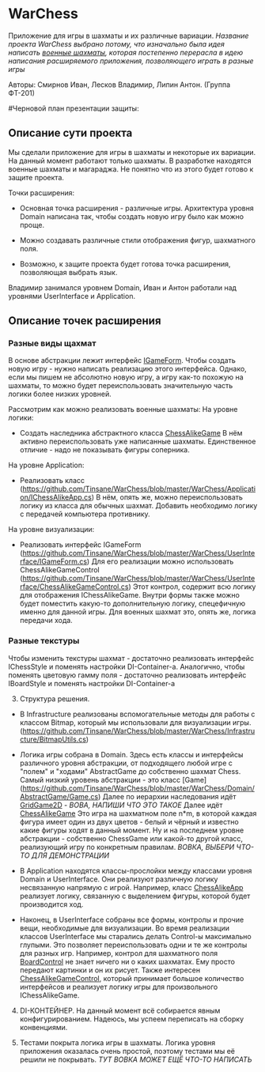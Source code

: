 # WarChess
Приложение для игры в шахматы и их различные вариации.
_Название проекта WarChess выбрано потому, что изначально была идея написать [военные шахматы](https://ru.wikipedia.org/wiki/%D0%91%D0%BE%D0%B5%D0%B2%D1%8B%D0%B5_%D1%88%D0%B0%D1%85%D0%BC%D0%B0%D1%82%D1%8B), которая постепенно перерасла в идею написания расширяемого приложения, позволяющего играть в разные игры_

Авторы: Смирнов Иван, Лесков Владимир, Липин Антон. (Группа ФТ-201)

#Черновой план презентации защиты:

## Описание сути проекта
Мы сделали приложение для игры в шахматы и некоторые их вариации.
На данный момент работают только шахматы.
В разработке находятся военные шахматы и магараджа.
Не понятно что из этого будет готово к защите проекта.

Точки расширения:
- Основная точка расширения - различные игры.
Архитектура уровня Domain написана так, чтобы создать новую игру было как можно проще.

- Можно создавать различные стили отображения фигур, шахматного поля.

- Возможно, к защите проекта будет готова точка расширения, позволяющая выбрать язык.

Владимир занимался уровнем Domain, Иван и Антон работали над уровнями UserInterface и Application.

## Описание точек расширения
### Разные виды щахмат
В основе абстракции лежит интерфейс [IGameForm](https://github.com/Tinsane/WarChess/blob/master/WarChess/UserInterface/IGameForm.cs).
Чтобы создать новую игру - нужно написать реализацию этого интерфейса.
Однако, если мы пишем не абсолютно новую игру, а игру как-то похожую на шахматы, то можно будет переиспользовать значительную часть логики более низких уровней.

Рассмотрим как можно реализовать военные шахматы:
На уровне логики:
- Создать наследника абстрактного класса [ChessAlikeGame](https://github.com/Tinsane/WarChess/blob/master/WarChess/Domain/ChessAlike/ChessAlikeGame.cs)
  В нём активно переиспользовать уже написанные шахматы.
  Единственное отличие - надо не показывать фигуры соперника.

На уровне Application:
- Реализовать класс
 (https://github.com/Tinsane/WarChess/blob/master/WarChess/Application/IChessAlikeApp.cs)
  В нём, опять же, можно переиспользовать логику из класса для обычных шахмат.
  Добавить необходимо логику с передачей компьютера противнику.

На уровне визуализации:
- Реализовать интерфейс IGameForm
  (https://github.com/Tinsane/WarChess/blob/master/WarChess/UserInterface/IGameForm.cs)
  Для его реализации можно использовать ChessAlikeGameControl
  (https://github.com/Tinsane/WarChess/blob/master/WarChess/UserInterface/ChessAlikeGameControl.cs)
  Этот контрол, содержит всю логику для отображения IChessAlikeGame.
  Внутри формы также можно будет поместить какую-то дополнительную логику, спецефичную именно для данной игры.
  Для военных шахмат это, опять же, логика передачи хода.
  
### Разные текстуры
Чтобы изменить текстуры шахмат - достаточно реализовать интерфейс IChessStyle и поменять настройки DI-Container-а.
Аналогично, чтобы поменять цветовую гамму поля - достаточно реализовать интерфейс IBoardStyle и поменять настройки DI-Container-а

3. Структура решения.

  - В Infrastructure реализованы вспомогательные методы для работы с классом Bitmap, который мы использовали для визуализации игры.
  (https://github.com/Tinsane/WarChess/blob/master/WarChess/Infrastructure/BitmapUtils.cs)
  
  - Логика игры собрана в Domain. 
  Здесь есть классы и интерфейсы различного уровня абстракции,
  от подходящего любой игре с "полем" и "ходами" AbstractGame до собственно шахмат Chess.
  Самый низкий уровень абстракции - это класс [Game] (https://github.com/Tinsane/WarChess/blob/master/WarChess/Domain/AbstractGame/Game.cs)
  Далее по иерархии наследования идёт [GridGame2D](https://github.com/Tinsane/WarChess/blob/master/WarChess/Domain/GridGame2D/GridGame2D.cs) - *ВОВА, НАПИШИ ЧТО ЭТО ТАКОЕ*
  Далее идёт [ChessAlikeGame](https://github.com/Tinsane/WarChess/blob/master/WarChess/Domain/ChessAlike/ChessAlikeGame.cs) 
  Это игра на шахматном поле n\*m, в которой каждая фигура имеет один из двух цветов - белый и чёрный и известно какие фигуры ходят в данный момент.
  Ну и на последнем уровне абстракции - собственно ChessGame или какой-то другой класс, реализующий игру по конкретным правилам.
  *ВОВКА, ВЫБЕРИ ЧТО-ТО ДЛЯ ДЕМОНСТРАЦИИ*
  
  - В Application находятся классы-прослойки между классами уровня Domain и UserInterface.
    Они реализуют различную логику несвязанную напрямую с игрой.
	Например, класс [ChessAlikeApp](https://github.com/Tinsane/WarChess/blob/master/WarChess/Application/ChessAlikeApp.cs)
	реализует логику, связанную с выделением фигуры, которой будет производится ход.
	
  - Наконец, в UserInterface собраны все формы, контролы и прочие вещи, необходимые для визуализации.
    Во время реализации классов UserInterface мы старались делать Control-ы максимально глупыми.
	Это позволяет переиспользовать одни и те же контролы для разных игр.
	Например, контрол для шахматного поля [BoardControl](https://github.com/Tinsane/WarChess/blob/master/WarChess/UserInterface/BoardControl.cs) не знает ничего ни о каких шахматах. 
	Ему просто передают картинки и он их рисует.
	Также интересен [ChessAlikeGameControl](https://github.com/Tinsane/WarChess/blob/master/WarChess/UserInterface/ChessAlikeGameControl.cs), который принимает большое количество интерфейсов и реализует логику игры для произвольного IChessAlikeGame.
  
4. DI-КОНТЕЙНЕР.
На данный момент всё собирается явным конфигурированием.
Надеюсь, мы успеем переписать на сборку конвенциями.
  
5. Тестами покрыта логика игры в шахматы.
Логика уровня приложения оказалась очень простой, поэтому тестами мы её решили не покрывать.
*ТУТ ВОВКА МОЖЕТ ЕЩЁ ЧТО-ТО НАПИСАТЬ*
